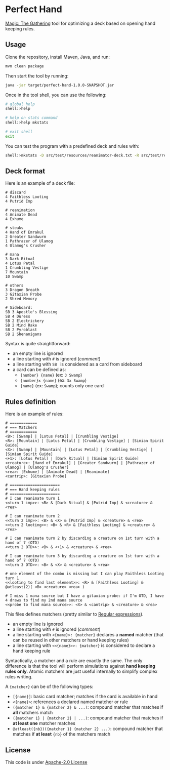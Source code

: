 # Perfect Hand

[Magic: The Gathering](https://magic.wizards.com) tool for optimizing a deck based on opening hand keeping rules.

## Usage

Clone the repository, install Maven, Java, and run:

```bash
mvn clean package
```

Then start the tool by running:

```bash
java -jar target/perfect-hand-1.0.0-SNAPSHOT.jar
```

Once in the tool shell, you can use the following:

```bash
# global help
shell:>help

# help on stats command
shell:>help mkstats

# exit shell
exit
```

You can test the program with a predefined deck and rules with:

```bash
shell:>mkstats -D src/test/resources/reanimator-deck.txt -R src/test/resources/reanimator-rules.txt -I 5000 -v
```

## Deck format

Here is an example of a deck file:

```
# discard
4 Faithless Looting
4 Putrid Imp

# reanimation
4 Animate Dead
4 Exhume

# steaks
4 Hand of Emrakul
2 Greater Sandwurm
1 Pathrazer of Ulamog
4 Ulamog's Crusher

# mana
3 Dark Ritual
4 Lotus Petal
1 Crumbling Vestige
7 Mountain
10 Swamp

# others
3 Dragon Breath
3 Gitaxian Probe
2 Shred Memory

# Sideboard:
SB 3 Apostle's Blessing
SB 4 Duress
SB 2 Electrickery
SB 2 Mind Rake
SB 2 Pyroblast
SB 2 Shenanigans
```

Syntax is quite straightforward:

* an empty line is ignored
* a line starting with `#` is ignored (_comment_)
* a line starting with `SB ` is considered as a card from sideboard
* a card can be defined as:
    * `{number} {name}` (ex: `3 Swamp`)
    * `{number}x {name}` (ex: `3x Swamp`)
    * `{name}` (ex: `Swamp`); counts only one card

## Rules definition

Here is an example of rules:

```
# ============
# === Matchers
# ============
<B>: [Swamp] | [Lotus Petal] | [Crumbling Vestige]
<R>: [Mountain] | [Lotus Petal] | [Crumbling Vestige] | [Simian Spirit Guide]
<X>: [Swamp] | [Mountain] | [Lotus Petal] | [Crumbling Vestige] | [Simian Spirit Guide]
<+1>: [Lotus Petal] | [Dark Ritual] | [Simian Spirit Guide]
<creature>: [Hand of Emrakul] | [Greater Sandwurm] | [Pathrazer of Ulamog] | [Ulamog's Crusher]
<rea>: [Exhume] | [Animate Dead] | [Reanimate]
<cantrip>: [Gitaxian Probe]

# ======================
# === Hand keeping rules
# ======================
# I can reanimate turn 1
<<turn 1 imp>>: <B> & [Dark Ritual] & [Putrid Imp] & <creature> & <rea>

# I can reanimate turn 2
<<turn 2 imp>>: <B> & <X> & [Putrid Imp] & <creature> & <rea>
<<turn 2 looting>>: <B> & <R> & [Faithless Looting] & <creature> & <rea>

# I can reanimate turn 2 by discarding a creature on 1st turn with a hand of 7 (OTD)
<<turn 2 OTD>>: <B> & <+1> & <creature> & <rea>

# I can reanimate turn 3 by discarding a creature on 1st turn with a hand of 7 (OTD)
<<turn 3 OTD>>: <B> & <X> & <creature> & <rea>

# one element of the combo is missing but I can play Faithless Looting turn 1
<<looting to find last element>>: <R> & [Faithless Looting] & @atleast(2)( <B> <creature> <rea> )

# I miss 1 mana source but I have a gitaxian probe: if I'm OTD, I have 4 draws to find my 2nd mana source
<<probe to find mana source>>: <X> & <cantrip> & <creature> & <rea>
```

This files defines matchers (pretty similar to [Regular expressions](https://en.wikipedia.org/wiki/Regular_expression)).

* an empty line is ignored
* a line starting with `#` is ignored (_comment_)
* a line starting with `<{name}>: {matcher}` declares a **named** matcher (that can be reused in other matchers or hand keeping rules)
* a line starting with `<<{name}>>: {matcher}` is considered to declare a hand keeping rule

Syntactically, a matcher and a rule are exactly the same. The only difference is that the tool will perform simulations
against **hand keeping rules only**. Atomic matchers are just useful internally to simplify complex rules writing.

A `{matcher}` can be of the following types:

* `[{name}]`: basic card matcher; matches if the card is available in hand
* `<{name}>`: references a declared named matcher or rule
* `({matcher 1} & {matcher 2} & ...)`: compound matcher that matches if **all** matchers match
* `({matcher 1} | {matcher 2} | ...)`: compound matcher that matches if **at least one** matcher matches
* `@atleast({nb})({matcher 1} {matcher 2} ...)`: compound matcher that matches if **at least** `{nb}` of the matchers match


## License

This code is under [Apache-2.0 License](LICENSE.txt)

